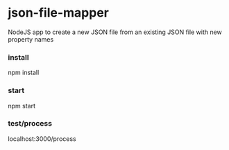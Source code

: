 # json-file-mapper
NodeJS app to create a new JSON file from an existing JSON file with new property names

### install
npm install

### start
npm start

### test/process
localhost:3000/process
